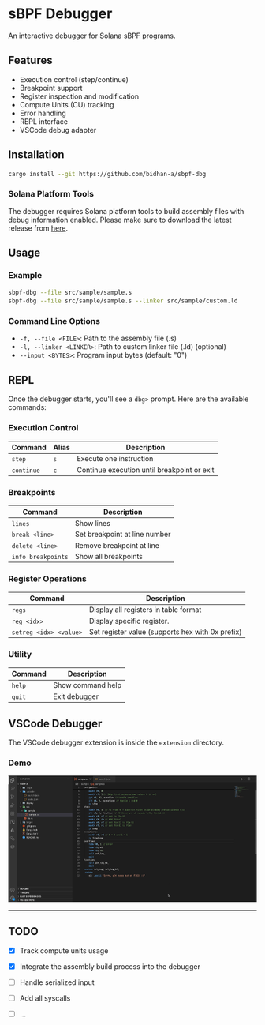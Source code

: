 # sBPF Debugger

An interactive debugger for Solana sBPF programs.

## Features

- Execution control (step/continue)
- Breakpoint support
- Register inspection and modification
- Compute Units (CU) tracking
- Error handling
- REPL interface
- VSCode debug adapter


## Installation

```bash
cargo install --git https://github.com/bidhan-a/sbpf-dbg
```

### Solana Platform Tools

The debugger requires Solana platform tools to build assembly files with debug information enabled. Please make sure to download the latest release from [here](https://docs.solanalabs.com/cli/install).


## Usage

### Example
```bash
sbpf-dbg --file src/sample/sample.s
sbpf-dbg --file src/sample/sample.s --linker src/sample/custom.ld
```

### Command Line Options
- `-f, --file <FILE>`: Path to the assembly file (.s)
- `-l, --linker <LINKER>`: Path to custom linker file (.ld) (optional)
- `--input <BYTES>`: Program input bytes (default: "0")

## REPL

Once the debugger starts, you'll see a `dbg>` prompt. Here are the available commands:

### Execution Control
| Command | Alias | Description |
|---------|-------|-------------|
| `step` | `s` | Execute one instruction |
| `continue` | `c` | Continue execution until breakpoint or exit |

### Breakpoints
| Command | Description |
|---------|-------------|
| `lines` | Show lines |
| `break <line>` | Set breakpoint at line number |
| `delete <line>` | Remove breakpoint at line |
| `info breakpoints` | Show all breakpoints |

### Register Operations
| Command | Description |
|---------|-------------|
| `regs` | Display all registers in table format |
| `reg <idx>` | Display specific register. |
| `setreg <idx> <value>` | Set register value (supports hex with 0x prefix) |

### Utility
| Command | Description |
|---------|-------------|
| `help` | Show command help |
| `quit` | Exit debugger |


## VSCode Debugger
The VSCode debugger extension is inside the `extension` directory. 

### Demo

![VSCode Debugger](docs/vscode-debugger.gif)

-----

## TODO

- [x] Track compute units usage
- [x] Integrate the assembly build process into the debugger
- [ ] Handle serialized input
- [ ] Add all syscalls
- [ ] ...


